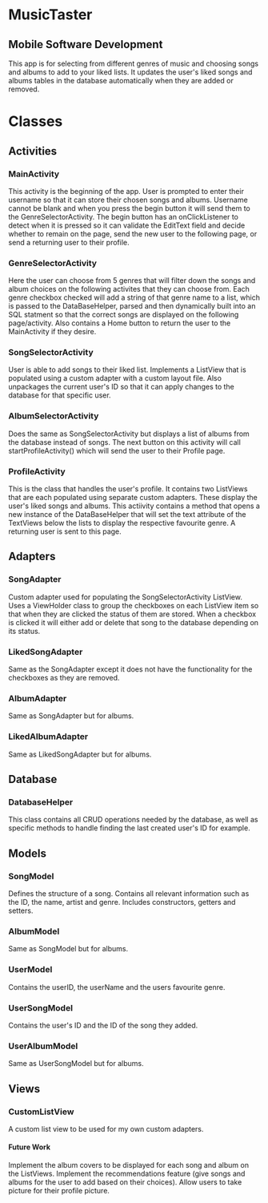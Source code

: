 # MusicTaster
## Mobile Software Development

This app is for selecting from different genres of music and choosing songs and albums to add to your liked lists. It updates the user's liked songs and albums tables in the database automatically when they are added or removed.

# Classes
## Activities
### MainActivity
This activity is the beginning of the app. User is prompted to enter their username so that it can store their chosen songs and albums. Username cannot be blank and when you press the begin button it will send them to the GenreSelectorActivity.
The begin button has an onClickListener to detect when it is pressed so it can validate the EditText field and decide whether to remain on the page, send the new user to the following page, or send a returning user to their profile.

### GenreSelectorActivity
Here the user can choose from 5 genres that will filter down the songs and album choices on the following activites that they can choose from.
Each genre checkbox checked will add a string of that genre name to a list, which is passed to the DataBaseHelper, parsed and then dynamically built into an SQL statment so that the correct songs are displayed on the following page/activity.
Also contains a Home button to return the user to the MainActivity if they desire.

### SongSelectorActivity
User is able to add songs to their liked list.
Implements a ListView that is populated using a custom adapter with a custom layout file.
Also unpackages the current user's ID so that it can apply changes to the database for that specific user.

### AlbumSelectorActivity
Does the same as SongSelectorActivity but displays a list of albums from the database instead of songs.
The next button on this activity will call startProfileActivity() which will send the user to their Profile page.

### ProfileActivity
This is the class that handles the user's profile. It contains two ListViews that are each populated using separate custom adapters. These display the user's liked songs and albums. This actiivity contains a method that opens a new instance of the DataBaseHelper that will set the text attribute of the TextViews below the lists to display the respective favourite genre.
A returning user is sent to this page.

## Adapters
### SongAdapter
Custom adapter used for populating the SongSelectorActivity ListView. Uses a ViewHolder class to group the checkboxes on each ListView item so that when they are clicked the status of them are stored. When a checkbox is clicked it will either add or delete that song to the database depending on its status.

### LikedSongAdapter
Same as the SongAdapter except it does not have the functionality for the checkboxes as they are removed.

### AlbumAdapter
Same as SongAdapter but for albums.

### LikedAlbumAdapter
Same as LikedSongAdapter but for albums.

## Database
### DatabaseHelper
This class contains all CRUD operations needed by the database, as well as specific methods to handle finding the last created user's ID for example.

## Models
### SongModel
Defines the structure of a song. Contains all relevant information such as the ID, the name, artist and genre. Includes constructors, getters and setters.

### AlbumModel
Same as SongModel but for albums.

### UserModel
Contains the userID, the userName and the users favourite genre.

### UserSongModel
Contains the user's ID and the ID of the song they added.

### UserAlbumModel
Same as UserSongModel but for albums.

## Views
### CustomListView
A custom list view to be used for my own custom adapters.

#### Future Work
Implement the album covers to be displayed for each song and album on the ListViews.
Implement the recommendations feature (give songs and albums for the user to add based on their choices).
Allow users to take picture for their profile picture.
